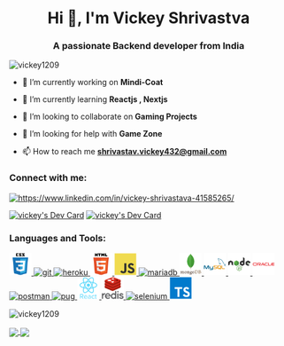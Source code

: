 <h1 align="center">Hi 👋, I'm Vickey Shrivastva</h1>
<h3 align="center">A passionate Backend developer from India</h3>

<p align="left"> <img src="https://komarev.com/ghpvc/?username=vickey1209&label=Profile%20views&color=0e75b6&style=flat" alt="vickey1209" /> </p>

- 🔭 I’m currently working on **Mindi-Coat**

- 🌱 I’m currently learning **Reactjs , Nextjs**

- 👯 I’m looking to collaborate on **Gaming Projects**

- 🤝 I’m looking for help with **Game Zone**

- 📫 How to reach me **shrivastav.vickey432@gmail.com**

<h3 align="left">Connect with me:</h3>
<p align="left">
<a href="https://www.linkedin.com/in/vickey-shrivastava-41585265/" target="blank"><img align="center" src="https://raw.githubusercontent.com/rahuldkjain/github-profile-readme-generator/master/src/images/icons/Social/linked-in-alt.svg" alt="https://www.linkedin.com/in/vickey-shrivastava-41585265/" height="30" width="40" /></a>
</p>
<a href="https://app.daily.dev/vickey1209"><img src="https://api.daily.dev/devcards/v2/WEgR6mVxEDME6nCZdj7ot.png?type=default&r=fpr" width="356" alt="vickey's Dev Card"/></a>
<a href="https://app.daily.dev/vickey1209"><img src="https://api.daily.dev/devcards/v2/WEgR6mVxEDME6nCZdj7ot.png?type=wide&r=dqv" width="652" alt="vickey's Dev Card"/></a>
<h3 align="left">Languages and Tools:</h3>
<p align="left"> <a href="https://www.w3schools.com/css/" target="_blank" rel="noreferrer"> <img src="https://raw.githubusercontent.com/devicons/devicon/master/icons/css3/css3-original-wordmark.svg" alt="css3" width="40" height="40"/> </a> <a href="https://git-scm.com/" target="_blank" rel="noreferrer"> <img src="https://www.vectorlogo.zone/logos/git-scm/git-scm-icon.svg" alt="git" width="40" height="40"/> </a> <a href="https://heroku.com" target="_blank" rel="noreferrer"> <img src="https://www.vectorlogo.zone/logos/heroku/heroku-icon.svg" alt="heroku" width="40" height="40"/> </a> <a href="https://www.w3.org/html/" target="_blank" rel="noreferrer"> <img src="https://raw.githubusercontent.com/devicons/devicon/master/icons/html5/html5-original-wordmark.svg" alt="html5" width="40" height="40"/> </a> <a href="https://developer.mozilla.org/en-US/docs/Web/JavaScript" target="_blank" rel="noreferrer"> <img src="https://raw.githubusercontent.com/devicons/devicon/master/icons/javascript/javascript-original.svg" alt="javascript" width="40" height="40"/> </a> <a href="https://mariadb.org/" target="_blank" rel="noreferrer"> <img src="https://www.vectorlogo.zone/logos/mariadb/mariadb-icon.svg" alt="mariadb" width="40" height="40"/> </a> <a href="https://www.mongodb.com/" target="_blank" rel="noreferrer"> <img src="https://raw.githubusercontent.com/devicons/devicon/master/icons/mongodb/mongodb-original-wordmark.svg" alt="mongodb" width="40" height="40"/> </a> <a href="https://www.mysql.com/" target="_blank" rel="noreferrer"> <img src="https://raw.githubusercontent.com/devicons/devicon/master/icons/mysql/mysql-original-wordmark.svg" alt="mysql" width="40" height="40"/> </a> <a href="https://nodejs.org" target="_blank" rel="noreferrer"> <img src="https://raw.githubusercontent.com/devicons/devicon/master/icons/nodejs/nodejs-original-wordmark.svg" alt="nodejs" width="40" height="40"/> </a> <a href="https://www.oracle.com/" target="_blank" rel="noreferrer"> <img src="https://raw.githubusercontent.com/devicons/devicon/master/icons/oracle/oracle-original.svg" alt="oracle" width="40" height="40"/> </a> <a href="https://postman.com" target="_blank" rel="noreferrer"> <img src="https://www.vectorlogo.zone/logos/getpostman/getpostman-icon.svg" alt="postman" width="40" height="40"/> </a> <a href="https://pugjs.org" target="_blank" rel="noreferrer"> <img src="https://cdn.worldvectorlogo.com/logos/pug.svg" alt="pug" width="40" height="40"/> </a> <a href="https://reactjs.org/" target="_blank" rel="noreferrer"> <img src="https://raw.githubusercontent.com/devicons/devicon/master/icons/react/react-original-wordmark.svg" alt="react" width="40" height="40"/> </a> <a href="https://redis.io" target="_blank" rel="noreferrer"> <img src="https://raw.githubusercontent.com/devicons/devicon/master/icons/redis/redis-original-wordmark.svg" alt="redis" width="40" height="40"/> </a> <a href="https://www.selenium.dev" target="_blank" rel="noreferrer"> <img src="https://raw.githubusercontent.com/detain/svg-logos/780f25886640cef088af994181646db2f6b1a3f8/svg/selenium-logo.svg" alt="selenium" width="40" height="40"/> </a> <a href="https://www.typescriptlang.org/" target="_blank" rel="noreferrer"> <img src="https://raw.githubusercontent.com/devicons/devicon/master/icons/typescript/typescript-original.svg" alt="typescript" width="40" height="40"/> </a> </p>

<p><img align="center" src="https://github-readme-stats.vercel.app/api/top-langs?username=vickey1209&show_icons=true&locale=en&layout=compact" alt="vickey1209" /></p>

<a href="https://github.com/vickey1209/github-readme-stats">
  <img height=200 margin="10px" align="center" src="https://github-readme-stats.vercel.app/api?username=vickey1209&show_icons=true&theme=radical" />
</a>

<a href="https://github.com/vickey1209/convoychat">
  <img height=200 align="center" src="https://github-readme-stats.vercel.app/api/top-langs?username=vickey1209&layout=compact&langs_count=8&card_width=320&show_icons=true&theme=radical" />
</a>

